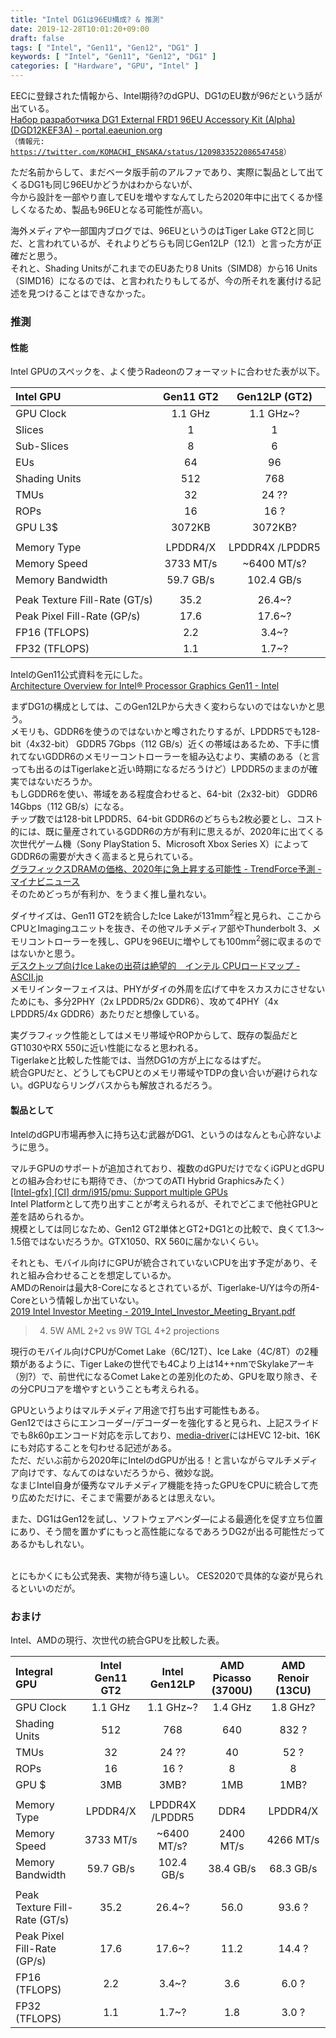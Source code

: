 ```yaml
---
title: "Intel DG1は96EU構成? & 推測"
date: 2019-12-28T10:01:20+09:00
draft: false
tags: [ "Intel", "Gen11", "Gen12", "DG1" ]
keywords: [ "Intel", "Gen11", "Gen12", "DG1" ]
categories: [ "Hardware", "GPU", "Intel" ]
---
```


EECに登録された情報から、Intel期待<span class="hide">?</span>のdGPU、DG1のEU数が96だという話が出ている。  
[Набор разработчика DG1 External FRD1 96EU Accessory Kit (Alpha) (DGD12KEF3A) - portal.eaeunion.org](https://portal.eaeunion.org/sites/odata/_layouts/15/Portal.EEC.Registry.UI/DisplayForm.aspx?ItemId=66098&ListId=d84d16d7-2cc9-4cff-a13b-530f96889dbc)  
	<code>（情報元: <https://twitter.com/KOMACHI_ENSAKA/status/1209833522086547458>）</code>  

ただ名前からして、まだベータ版手前のアルファであり、実際に製品として出てくるDG1も同じ96EUかどうかはわからないが、  
今から設計を一部やり直してEUを増やすなんてしたら2020年中に出てくるか怪しくなるため、製品も96EUとなる可能性が高い。  

海外メディアや一部国内ブログでは、96EUというのはTiger Lake GT2と同じだ、と言われているが、それよりどちらも同じGen12LP（12.1）と言った方が正確だと思う。  
それと、Shading UnitsがこれまでのEUあたり8 Units（SIMD8）から16 Units（SIMD16）になるのでは、と言われたりもしてるが、今の所それを裏付ける記述を見つけることはできなかった。  

### 推測
#### 性能
Intel GPUのスペックを、よく使うRadeonのフォーマットに合わせた表が以下。  

| Intel GPU | Gen11 GT2 | Gen12LP (GT2) |
| :-- | :--: | :--: |
| GPU Clock | 1.1 GHz | 1.1 GHz~? |
| Slices | 1 | 1 |
| Sub-Slices | 8 | 6 |
| EUs | 64 | 96 |
| Shading Units | 512 | 768 |
| TMUs | 32 | 24 ?? |
| ROPs | 16 | 16 ? |
| GPU L3$ | 3072KB | 3072KB? |
||
| Memory Type | LPDDR4/X | LPDDR4X /LPDDR5 |
| Memory Speed | 3733 MT/s | ~6400 MT/s? |
| Memory Bandwidth | 59.7 GB/s | 102.4 GB/s |
||
| Peak Texture Fill-Rate (GT/s) | 35.2 | 26.4~? |
| Peak Pixel Fill-Rate (GP/s) | 17.6 | 17.6~? |
| FP16 (TFLOPS) | 2.2 | 3.4~? |
| FP32 (TFLOPS) | 1.1 | 1.7~? |

IntelのGen11公式資料を元にした。  
[Architecture Overview for Intel® Processor Graphics Gen11 - Intel](https://software.intel.com/en-us/download/architecture-overview-for-intel-processor-graphics-gen11)  

まずDG1の構成としては、このGen12LPから大きく変わらないのではないかと思う。  
メモリも、GDDR6を使うのではないかと噂されたりするが、LPDDR5でも128-bit（4x32-bit） GDDR5 7Gbps（112 GB/s）近くの帯域はあるため、下手に慣れてないGDDR6のメモリーコントローラーを組み込むより、実績のある（と言っても出るのはTigerlakeと近い時期になるだろうけど）LPDDR5のままのが確実ではないだろうか。  
もしGDDR6を使い、帯域をある程度合わせると、64-bit（2x32-bit） GDDR6 14Gbps（112 GB/s）になる。  
チップ数では128-bit LPDDR5、64-bit GDDR6のどちらも2枚必要とし、コスト的には、既に量産されているGDDR6の方が有利に思えるが、2020年に出てくる次世代ゲーム機（Sony PlayStation 5、Microsoft Xbox Series X）によってGDDR6の需要が大きく高まると見られている。  
[グラフィックスDRAMの価格、2020年に急上昇する可能性 - TrendForce予測 - マイナビニュース](https://news.mynavi.jp/article/20191227-947180/)  
そのためどっちが有利か、をうまく推し量れない。  

ダイサイズは、Gen11 GT2を統合したIce Lakeが131mm<sup>2</sup>程と見られ、ここからCPUとImagingユニットを抜き、その他マルチメディア部やThunderbolt 3、メモリコントローラーを残し、GPUを96EUに増やしても100mm<sup>2</sup>弱に収まるのではないかと思う。  
[デスクトップ向けIce Lakeの出荷は絶望的　インテル CPUロードマップ - ASCII.jp](https://ascii.jp/elem/000/001/873/1873186/index-4.html)  
メモリインターフェイスは、PHYがダイの外周を広げて中をスカスカにさせないためにも、多分2PHY（2x LPDDR5/2x GDDR6）、攻めて4PHY（4x LPDDR5/4x GDDR6）あたりだと想像している。  

実グラフィック性能としてはメモリ帯域やROPからして、既存の製品だとGT1030やRX 550に近い性能になると思われる。  
Tigerlakeと比較した性能では、当然DG1の方が上になるはずだ。  
統合GPUだと、どうしてもCPUとのメモリ帯域やTDPの食い合いが避けられない。dGPUならリングバスからも解放されるだろう。  

#### 製品として
IntelのdGPU市場再参入に持ち込む武器がDG1、というのはなんとも心許ないように思う。  

マルチGPUのサポートが追加されており、複数のdGPUだけでなくiGPUとdGPUとの組み合わせにも期待でき、（かつてのATI Hybrid Graphicsみたく）  
[[Intel-gfx] [CI] drm/i915/pmu: Support multiple GPUs](https://lists.freedesktop.org/archives/intel-gfx/2019-October/216404.html)  
Intel Platformとして売り出すことが考えられるが、それでどこまで他社GPUと差を詰められるか。  
規模としては同じなため、Gen12 GT2単体とGT2+DG1との比較で、良くて1.3〜1.5倍ではないだろうか。GTX1050、RX 560に届かないくらい。  

それとも、モバイル向けにGPUが統合されていないCPUを出す予定があり、それと組み合わせることを想定しているか。  
AMDのRenoirは最大8-Coreになるとされているが、Tigerlake-U/Yは今の所4-Coreという情報しか出ていない。  
[2019 Intel Investor Meeting - 2019_Intel_Investor_Meeting_Bryant.pdf](http://intelstudios.edgesuite.net/im/2019/pdf/2019_Intel_Investor_Meeting_Bryant.pdf#page=11)  

 > 4) 5W AML 2+2 vs 9W TGL 4+2 projections

現行のモバイル向けCPUがComet Lake（6C/12T）、Ice Lake（4C/8T）の2種類があるように、Tiger Lakeの世代でも4Cより上は14++nmでSkylakeアーキ<span class="hide">（別?）</span>で、前世代になるComet Lakeとの差別化のため、GPUを取り除き、その分CPUコアを増やすということも考えられる。  

GPUというよりはマルチメディア用途で打ち出す可能性もある。  
Gen12ではさらにエンコーダー/デコーダーを強化すると見られ、上記スライドでも8k60pエンコード対応を示しており、[media-driver](https://github.com/intel/media-driver)にはHEVC 12-bit、16Kにも対応することを匂わせる記述がある。  
ただ、だいぶ前から2020年にIntelのdGPUが出る！と言いながらマルチメディア向けです、なんてのはないだろうから、微妙な説。  
なまじIntel自身が優秀なマルチメディア機能を持ったGPUをCPUに統合して売り広めただけに、そこまで需要があるとは思えない。  

また、DG1はGen12を試し、ソフトウェアベンダ―による最適化を促す立ち位置にあり、そう間を置かずにもっと高性能になるであろうDG2が出る可能性だってあるかもしれない。  

<br>
とにもかくにも公式発表、実物が待ち遠しい。  
CES2020で具体的な姿が見られるといいのだが。  

### おまけ
Intel、AMDの現行、次世代の統合GPUを比較した表。  

| Integral GPU | Intel Gen11 GT2 | Intel Gen12LP | AMD Picasso (3700U) | AMD Renoir (13CU) |
| :-- | :--: | :--: | :--: | :--: |
| GPU Clock | 1.1 GHz | 1.1 GHz~? | 1.4 GHz | 1.8 GHz? |
| Shading Units | 512 | 768 | 640 | 832 ? |
| TMUs | 32 | 24 ?? | 40 | 52 ? |
| ROPs | 16 | 16 ? | 8 | 8 |
| GPU $ | 3MB | 3MB? | 1MB | 1MB? | 
||
| Memory Type | LPDDR4/X | LPDDR4X /LPDDR5 | DDR4 | LPDDR4/X |
| Memory Speed | 3733 MT/s | ~6400 MT/s? | 2400 MT/s | 4266 MT/s |
| Memory Bandwidth | 59.7 GB/s | 102.4 GB/s | 38.4 GB/s | 68.3 GB/s | 
||
| Peak Texture Fill-Rate (GT/s) | 35.2 | 26.4~? | 56.0 | 93.6 ? |
| Peak Pixel Fill-Rate (GP/s) | 17.6 | 17.6~? | 11.2 | 14.4 ? |
| FP16 (TFLOPS) | 2.2 | 3.4~? | 3.6 | 6.0 ? |
| FP32 (TFLOPS) | 1.1 | 1.7~? | 1.8 | 3.0 ? |
